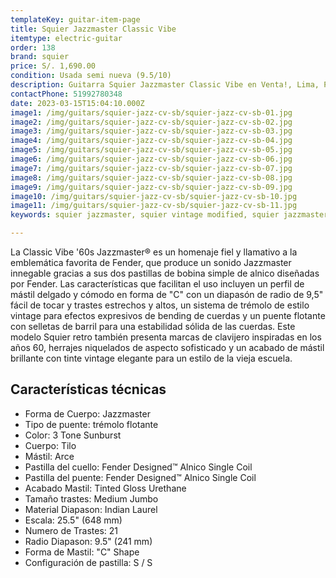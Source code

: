 ```yaml
---
templateKey: guitar-item-page
title: Squier Jazzmaster Classic Vibe
itemtype: electric-guitar
order: 138
brand: squier
price: S/. 1,690.00
condition: Usada semi nueva (9.5/10)
description: Guitarra Squier Jazzmaster Classic Vibe en Venta!, Lima, Peru
contactPhone: 51992780348
date: 2023-03-15T15:04:10.000Z
image1: /img/guitars/squier-jazz-cv-sb/squier-jazz-cv-sb-01.jpg
image2: /img/guitars/squier-jazz-cv-sb/squier-jazz-cv-sb-02.jpg
image3: /img/guitars/squier-jazz-cv-sb/squier-jazz-cv-sb-03.jpg
image4: /img/guitars/squier-jazz-cv-sb/squier-jazz-cv-sb-04.jpg
image5: /img/guitars/squier-jazz-cv-sb/squier-jazz-cv-sb-05.jpg
image6: /img/guitars/squier-jazz-cv-sb/squier-jazz-cv-sb-06.jpg
image7: /img/guitars/squier-jazz-cv-sb/squier-jazz-cv-sb-07.jpg
image8: /img/guitars/squier-jazz-cv-sb/squier-jazz-cv-sb-08.jpg
image9: /img/guitars/squier-jazz-cv-sb/squier-jazz-cv-sb-09.jpg
image10: /img/guitars/squier-jazz-cv-sb/squier-jazz-cv-sb-10.jpg
image11: /img/guitars/squier-jazz-cv-sb/squier-jazz-cv-sb-11.jpg
keywords: squier jazzmaster, squier vintage modified, squier jazzmaster vintage modified

---
```

La Classic Vibe '60s Jazzmaster® es un homenaje fiel y llamativo a la emblemática favorita de Fender, que produce un sonido Jazzmaster innegable gracias a sus dos pastillas de bobina simple de alnico diseñadas por Fender. Las características que facilitan el uso incluyen un perfil de mástil delgado y cómodo en forma de "C" con un diapasón de radio de 9,5" fácil de tocar y trastes estrechos y altos, un sistema de trémolo de estilo vintage para efectos expresivos de bending de cuerdas y un puente flotante con selletas de barril para una estabilidad sólida de las cuerdas. Este modelo Squier retro también presenta marcas de clavijero inspiradas en los años 60, herrajes niquelados de aspecto sofisticado y un acabado de mástil brillante con tinte vintage elegante para un estilo de la vieja escuela.

## Características técnicas

* Forma de Cuerpo: Jazzmaster
* Tipo de puente: trémolo flotante
* Color: 3 Tone Sunburst
* Cuerpo: Tilo
* Mástil: Arce
* Pastilla del cuello: Fender Designed™ Alnico Single Coil
* Pastilla del puente: Fender Designed™ Alnico Single Coil
* Acabado Mastil: Tinted Gloss Urethane
* Tamaño trastes: Medium Jumbo
* Material Diapason: Indian Laurel
* Escala: 25.5" (648 mm)
* Numero de Trastes: 21
* Radio Diapason: 9.5" (241 mm)
* Forma de Mastil: "C" Shape
* Configuración de pastilla: S / S